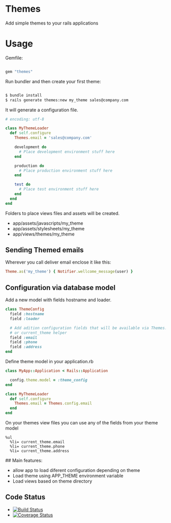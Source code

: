 # Themes

Add simple themes to your rails applications

# Usage

Gemfile:

```ruby

gem "themes"

```

Run bundler and then create your first theme:

```bash

$ bundle install
$ rails generate themes:new my_theme sales@company.com

```

It will generate a configuration file.

```ruby
# encoding: utf-8

class MyThemeLoader
  def self.configure
    Themes.email = 'sales@company.com'

    development do
      # Place development environment stuff here
    end

    production do
      # Place production environment stuff here
    end

    test do
      # Place test environment stuff here
    end
  end
end

```

Folders to place views files and assets will be created.

- app/assets/javascripts/my_theme
- app/assets/stylesheets/my_theme
- app/views/themes/my_theme

## Sending Themed emails

Wherever you call deliver email enclose it like this:
```ruby
Theme.as('my_theme') { Notifier.wellcome_message(user) }
```

## Configuration via database model

Add a new model with fields hostname and loader.

```ruby
class ThemeConfig
  field :hostname
  field :loader

  # Add adition configuration fields that will be available via Themes.config
  # or current_theme helper
  field :email
  field :phone
  field :address
end
```

Define theme model in your application.rb
```ruby
class MyApp::Application < Rails::Application

  config.theme.model = :theme_config
end
```

```ruby
class MyThemeLoader
  def self.configure
    Themes.email = Themes.config.email
  end
end
```

On your themes view files you can use any of the fields from your theme model
```haml
%ul
  %li= current_theme.email
  %li= current_theme.phone
  %li= current_theme.address
```

## Main features:

  - allow app to load diferent configuration depending on theme
  - Load theme using APP_THEME environment variable
  - Load views based on theme directory

## Code Status

* [![Build Status](https://api.travis-ci.org/ritxi/themes.png)](https://travis-ci.org/ritxi/themes)
* [![Coverage Status](https://coveralls.io/repos/ritxi/themes/badge.png)](https://coveralls.io/r/ritxi/themes)
